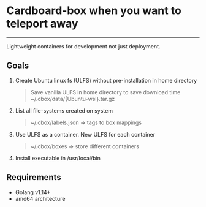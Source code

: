 # Cardboard-box when you want to teleport away
---
Lightweight containers for development not just deployment.

## Goals
1. Create Ubuntu linux fs (ULFS) without pre-installation in home directory
    > Save vanilla ULFS in home directory to save download time
    > ~/.cbox/data/{Ubuntu-wsl}.tar.gz
2. List all file-systems created on system
    > ~/.cbox/labels.json => tags to box mappings
3. Use ULFS as a container. New ULFS for each container
    > ~/.cbox/boxes => store different containers
4. Install executable in /usr/local/bin

## Requirements
* Golang v1.14+
* amd64 architecture
